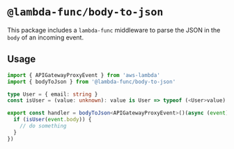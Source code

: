 # `@lambda-func/body-to-json`

This package includes a `lambda-func` middleware to parse the JSON in the `body` of an incoming event.

## Usage

```typescript
import { APIGatewayProxyEvent } from 'aws-lambda'
import { bodyToJson } from '@lambda-func/body-to-json'

type User = { email: string }
const isUser = (value: unknown): value is User => typeof (<User>value).email === 'string'

export const handler = bodyToJson<APIGatewayProxyEvent>()(async (event) => {
  if (isUser(event.body)) {
    // do something
  }
})
```

